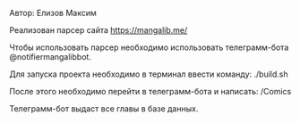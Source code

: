 Автор: Елизов Максим

Реализован парсер сайта https://mangalib.me/

Чтобы использовать парсер необходимо использовать телеграмм-бота @notifiermangalibbot.

Для запуска проекта необходимо в терминал ввести команду: ./build.sh

После этого необходимо перейти в телеграмм-бота и написать: /Comics

Телеграмм-бот выдаст все главы в базе данных.
